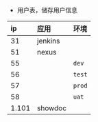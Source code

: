 -  用户表，储存用户信息

| ip    | 应用    | 环境   |
| :---- | :------ | :----- |
| 31    | jenkins |        |
| 51    | nexus   |        |
| 55    |         | `dev`  |
| 56    |         | `test` |
| 57    |         | `prod` |
| 58    |         | `uat`  |
| 1.101 | showdoc |        |



